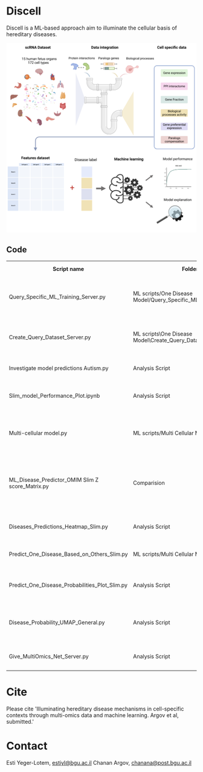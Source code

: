 # Discell
Discell is a ML-based approach aim to illuminate the cellular basis of hereditary diseases.

<img src="Concept Figure.png" alt="Concept Figure">

<h2>Code</h2>
<table>
  <tr>
    <th>Script name</th>
    <th>Folder</th>
    <th>Contant</th>
    <th>Manuscript figures</th>
    <th>Comments</th>
  </tr>
  <tr>
    <td>Query_Specific_ML_Training_Server.py</td>
    <td>ML scripts/One Disease Model/Query_Specific_ML_Training_Server.py</td>
    <td>Disease specific ML model train, evaluation and explanation</td>
    <td>Fig. 2B-E</td>
    <td></td>
  </tr>  
  <tr>
    <td>Create_Query_Dataset_Server.py</td>
    <td>ML scripts\One Disease Model\Create_Query_Dataset_Server.py</td>
    <td>Creates the training dataset for the disease specific ML model</td>
    <td></td>
    <td>The input is list of relevant genes</td>
  </tr>
  <tr>
    <td>Investigate model predictions Autism.py</td>
    <td>Analysis Script</td>
    <td>ASD model further validation</td>
    <td>Fig. 2F</td>
    <td></td>
  </tr>
  <tr>
    <td>Slim_model_Performance_Plot.ipynb</td>
    <td>Analysis Script</td>
    <td>Multi-cellular model ROC-AUC, PR-AUC plot</td>
    <td>Fig. 3B</td>
    <td>Based on Table S4</td>
  </tr> 
  <tr>
    <td>Multi-cellular model.py</td>
    <td>ML scripts/Multi Cellular Model</td>
    <td>Multi-cellular model train, evaluation and explanation</td>
    <td>Fig. 3C</td>
    <td></td>
  </tr>
  <tr>
    <td>ML_Disease_Predictor_OMIM Slim Z score_Matrix.py</td>
    <td>Comparision</td>
    <td>Compare the multi-cellular model performance to the preferential based approach</td>
    <td>Fig. 3D</td>
    <td></td>
  </tr>
  <tr>
    <td>Diseases_Predictions_Heatmap_Slim.py</td>
    <td>Analysis Script</td>
    <td>Disease probabilities heatmap plot</td>
    <td>Fig. 4</td>
    <td></td>
  </tr>
  <tr>
    <td>Predict_One_Disease_Based_on_Others_Slim.py</td>
    <td>ML scripts/Multi Cellular Model</td>
    <td>Leave one disease out cross validation</td>
    <td>Refers to Fig. 5</td>
    <td></td>
  </tr>
    <tr>
    <td>Predict_One_Disease_Probabilities_Plot_Slim.py</td>
    <td>Analysis Script</td>
    <td>Disease genes probability across cell type boxplot</td>
    <td>Fig. 5 left panle</td>
    <td></td>
  </tr> 
  <tr>
    <td>Disease_Probability_UMAP_General.py</td>
    <td>Analysis Script</td>
    <td>Disease genes probability across cell type on UMAP</td>
    <td>Fig. 5 midel panle</td>
    <td></td>
  </tr> 
  <tr>
    <td>Give_MultiOmics_Net_Server.py</td>
    <td>Analysis Script</td>
    <td>Disease genes directed interactome</td>
    <td>Fig. 5 right panle</td>
    <td></td>
  </tr> 
</table>
</body>
</html>


# Cite
Please cite 'Illuminating hereditary disease mechanisms in cell-specific contexts through multi-omics data and machine learning. Argov et al, submitted.'

# Contact
Esti Yeger-Lotem, estiyl@bgu.ac.il
Chanan Argov, chanana@post.bgu.ac.il
